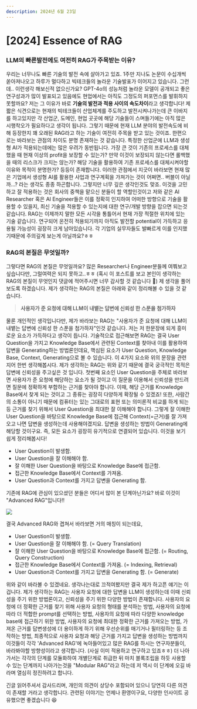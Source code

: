 ```yaml
---
description: 2024년 6월 23일
---
```


# \[2024] Essence of RAG

### LLM의 빠른발전에도 여전히 RAG가 주목받는 이유?

우리는 너무나도 빠른 기술의 발전 속에 살아가고 있죠. 1주만 지나도 논문이 수십개씩 쏟아져나오고 하루가 멀다하고 빅테크들의 놀라운 기술발표가 이어지고 있습니다. 그런데.. 이런생각 해보신적 없으신가요? GPT-4o의 성능처럼 놀라운 모델이 공개되고 좋은 연구성과가 많이 발표되고 있음에도 현업에서는 아직도 그정도의 퍼포먼스를 발휘하지 못할까요? 저는 그 이유가 바로 **기술의 발전과 적용 사이의 속도차이**라고 생각합니다! 제 짧은 식견으로는 현재의 빅테크들이 산업체계를 주도하고 발전시켜나가는데 큰 이바지를 하고있지만 각 산업군, 도메인, 현업 곳곳에 해당 기술들이 스며들기에는 아직 많은 시행착오가 필요하다고 생각이 됩니다. 그렇기 때문에 현재 LLM 분야의 발전속도에 비해 등장한지 꽤 오래된 RAG라고 하는 기술이 여전히 주목을 받고 있는 것이죠. 한편으로는 바라보는 관점의 차이도 분명 존재하는 것 같습니다. 특정한 산업군에 LLM과 생성형 AI가 적용되는데에는 많은 우려가 동반됩니다. 가장 큰 것이 기존의 프로세스를 대체했을 때 현재 이상의 profit을 보장할 수 있는가? 만약 이것이 보장되지 않는다면 롤백했을 때의 리스크가 크지는 않는가? 해당 기술을 활용하여 기존 프로세스를 대체시켜야할 이유와 목적이 분명한가? 등등이 존재합니다. 이러한 관점에서 지긋이 바라보면 현재 많은 기업에서 생성형 AI를 활용한 사업과 연구계획을 가져가는 것이 어쩌면.. 버블이 아닐까...? 라는 생각도 종종 하곤합니다. 그렇지만 너무 깊은 생각인것도 맞죠. 이것을 고민하고 잘 적용하는 것은 회사의 중책을 맡으신 분들이 할 역할인것이고 저와 같은 AI Researcher 혹은 AI Engineer들은 이를 정확히 인지하여 어떠한 방향으로 기술을 활용할 수 있을지, 최신 기술을 적용할 수 있는지에 대한 연구/개발 방향을 잡으면 되는것 같습니다. RAG는 이제까지 말한 모든 시각을 통틀어서 현재 가장 적절한 위치에 있는 기술 같습니다. 연구되어 온전히 적용되기까지 아직도 발전할 potential이 가득하고 응용될 가능성이 굉장히 크게 남아있습니다. 각 기업의 실무자들도 발빠르게 이를 인지했기때문에 주의깊게 보는게 아닐까요?ㅎㅎ

### RAG의 본질은 무엇일까?

그렇다면 RAG의 본질은 무엇일까요? 많은 Researcher나 Engineer분들께 여쭤보고싶습니다만, 그럴여력은 되지 못하고..ㅎㅎ (혹시 이 포스트를 보고 본인이 생각하는 RAG의 본질이 무엇인지 댓글에 적어주시면 너무 감사할 것 같습니다 🥹) 제 생각을 풀어보도록 하겠습니다. 제가 생각하는 RAG의 본질은 아래와 같이 정리해볼 수 있을 것 같습니다.

> **사용자가 준 요청에 대해 LLM이 내뱉는 답변에 신뢰성 한 스푼을 첨가하자**

물론 개인적인 생각입니다만, 제가 바라보는 RAG는 "사용자가 준 요청에 대해 LLM이 내뱉는 답변에 신뢰성 한 스푼을 첨가하자"인것 같습니다. 저는 저 한문장에 되게 흥미로운 요소가 가득하다고 생각이 듭니다. 기술적으로 접근해보면 RAG는 결국 User Question을 가지고 Knowledge Base에서 관련된 Context를 찾아내 이를 활용하여 답변을 Generating하는 방법론인데요, 핵심된 요소가 User Question, Knowledge Base, Context, Generating으로 볼 수 있습니다. 이 4가지 요소와 위의 문장을 관련지어 한번 생각해봅시다. 제가 생각하는 RAG는 위와 같기 때문에 결국 궁극적인 목적은 답변에 신뢰성을 주고싶은 것 입니다. 첫번째 요소인 User Question을 주체로 바라보면 사용자가 준 요청에 해당하는 요소가 될 것이고 이 질문을 이용해서 신뢰성을 만드려면 질문에 정확하게 부합하는 근거를 찾아야 합니다. 이때, 해당 근거를 Knowledge Base에서 찾게 되는 것이고 그 종류는 굉장히 다양하게 확장될 수 있겠죠! 또한, 사람간의 소통이 아니기 때문에 컴퓨터는 있는 그대로의 표현 또는 의미론적 비교를 하게 되는 등 근거를 찾기 위해서 User Question을 최대한 잘 이해해야 합니다. 그렇게 잘 이해한 User Question을 바탕으로 Knowledge Base에 접근해 Context(=근거)를 잘 가져오고 나면 답변을 생성하는데 사용해야겠지요. 답변을 생성하는 방법이 Generating에 해당할 것이구요. 즉, 모든 요소가 굉장히 유기적으로 연결되어 있습니다. 이것을 보기 쉽게 정리해봅시다!

* User Question이 발생함.
* User Question을 잘 이해해야 함.
* 잘 이해한 User Question을 바탕으로 Knowledge Base에 접근함.
* 접근한 Knowledge Base에서 Context를 가져옴.
* User Question과 Context를 가지고 답변을 Generating 함.

기존에 RAG에 관심이 있으셨던 분들은 어디서 많이 본 단계아닌가요? 바로 이것이 "Advanced RAG"입니다!!

![](https://velog.velcdn.com/images/ash-hun/post/4016e388-d5f1-4fff-88fa-e67a56750437/image.png)

결국 Advanced RAG와 겹쳐서 바라보면 거의 매칭이 되는데요,

* User Question이 발생함.
* User Question을 잘 이해해야 함. (= Query Translation)
* 잘 이해한 User Question을 바탕으로 Knowledge Base에 접근함. (= Routing, Query Construction)
* 접근한 Knowledge Base에서 Context를 가져옴. (= Indexing, Retrieval)
* User Question과 Context를 가지고 답변을 Generating 함. (= Generate)

위와 같이 바라볼 수 있겠네요. 생각나는대로 끄적여봤지만 결국 제가 하고픈 얘기는 이겁니다. 제가 생각하는 RAG는 사용자 요청에 대한 답변을 LLM이 생성하는데 이때 신뢰성을 주기 위한 방법론이고, 신뢰성을 주기 위한 다양한 방법이 존재합니다. 사용자의 요청에 더 정확한 근거를 찾기 위해 사용자 요청의 형태를 분석하는 방법, 사용자의 요청에 따라 더 적합한 prompt를 선택하는 방법, 사용자의 요청에 따라 다양한 knowledge base에 접근하기 위한 방법, 사용자의 요청에 최대한 정확한 근거를 가져오는 방법, 가져온 근거를 답변생성에 더 용이하게 하기 위해 우선순위를 매기거나 필터링하는 등 조작하는 방법, 최종적으로 사용자 요청과 해당 근거를 가지고 답변을 생성하는 방법까지 이것들이 각각 'Advanced RAG'에 녹아들어있고 많은 RAG를 하시는 연구자분들이, 바라봐야할 방향성이라고 생각합니다. (사실 이미 적용하고 연구하고 있죠ㅎㅎ) 더 나아가서는 각각의 단계를 모듈화하여 개별단계로 취급한 뒤 마치 블록조립을 하듯 사용할 수 있는 단계까지 나아가는것을 "Modular RAG"라고 하는데 저 역시 이 단계에 오길 바라며 열심히 정진하려고 합니다.

긴글 읽어주셔서 감사드리며, 개인의 의견이 상당수 포함되어 있으니 당연히 다른 의견이 존재할 거라고 생각합니다. 관련된 이야기는 언제나 환영이구요, 다양한 인사이트 공유했으면 좋겠습니다 😆

